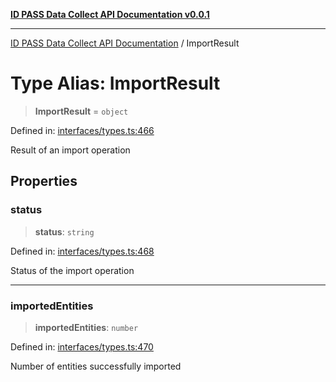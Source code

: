 [**ID PASS Data Collect API Documentation v0.0.1**](../README.md)

***

[ID PASS Data Collect API Documentation](../globals.md) / ImportResult

# Type Alias: ImportResult

> **ImportResult** = `object`

Defined in: [interfaces/types.ts:466](https://github.com/idpass/idpass-data-collect/blob/main/packages/datacollect/src/interfaces/types.ts#L466)

Result of an import operation

## Properties

### status

> **status**: `string`

Defined in: [interfaces/types.ts:468](https://github.com/idpass/idpass-data-collect/blob/main/packages/datacollect/src/interfaces/types.ts#L468)

Status of the import operation

***

### importedEntities

> **importedEntities**: `number`

Defined in: [interfaces/types.ts:470](https://github.com/idpass/idpass-data-collect/blob/main/packages/datacollect/src/interfaces/types.ts#L470)

Number of entities successfully imported
